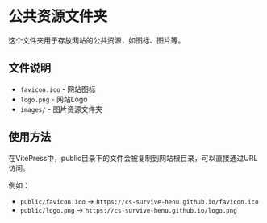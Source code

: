 # 公共资源文件夹

这个文件夹用于存放网站的公共资源，如图标、图片等。

## 文件说明

- `favicon.ico` - 网站图标
- `logo.png` - 网站Logo
- `images/` - 图片资源文件夹

## 使用方法

在VitePress中，public目录下的文件会被复制到网站根目录，可以直接通过URL访问。

例如：
- `public/favicon.ico` → `https://cs-survive-henu.github.io/favicon.ico`
- `public/logo.png` → `https://cs-survive-henu.github.io/logo.png`
